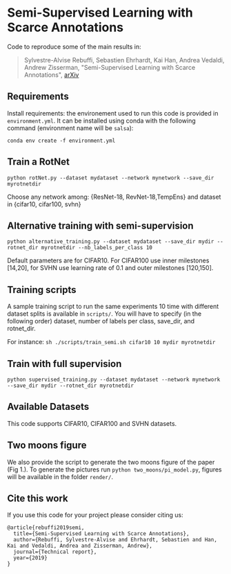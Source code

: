 # Semi-Supervised Learning with Scarce Annotations
Code to reproduce some of the main results in:
> Sylvestre-Alvise Rebuffi, Sebastien Ehrhardt, Kai Han, Andrea Vedaldi, Andrew Zisserman, "Semi-Supervised Learning with Scarce Annotations", [arXiv](https://arxiv.org/pdf/1905.08845.pdf)

## Requirements
Install requirements: the environement used to run this code is provided in `environment.yml`. It can be installed using conda with the following command (environment name will be `salsa`):

`conda env create -f environment.yml`

## Train a RotNet
`python rotNet.py --dataset mydataset --network mynetwork --save_dir myrotnetdir`

Choose any network among: {ResNet-18, RevNet-18,TempEns} and dataset in {cifar10, cifar100, svhn}

## Alternative training with semi-supervision
`python alternative_training.py --dataset mydataset --save_dir mydir --rotnet_dir myrotnetdir --nb_labels_per_class 10`

Default parameters are for CIFAR10. For CIFAR100 use inner milestones [14,20], for SVHN use learning rate of 0.1 and outer milestones [120,150].

## Training scripts
A sample training script  to run the same experiments 10 time with different dataset splits is available in `scripts/`. You will have to specify (in the following order) dataset, number of labels per class, save_dir, and rotnet_dir.

For instance: `sh ./scripts/train_semi.sh cifar10 10 mydir myrotnetdir`

## Train with full supervision
`python supervised_training.py --dataset mydataset --network mynetwork --save_dir mydir --rotnet_dir myrotnetdir`

## Available Datasets
This code supports CIFAR10, CIFAR100 and SVHN datasets.

## Two moons figure
We also provide the script to generate the two moons figure of the paper (Fig 1.). To generate the pictures run `python two_moons/pi_model.py`, figures will be available in the folder `render/`.

## Cite this work
If you use this code for your project please consider citing us:
```
@article{rebuffi2019semi,
  title={Semi-Supervised Learning with Scarce Annotations},
  author={Rebuffi, Sylvestre-Alvise and Ehrhardt, Sebastien and Han, Kai and Vedaldi, Andrea and Zisserman, Andrew},
  journal={Technical report},
  year={2019}
}
```

